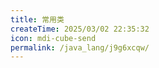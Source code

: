 ```yaml
---
title: 常用类
createTime: 2025/03/02 22:35:32
icon: mdi-cube-send
permalink: /java_lang/j9g6xcqw/
---
```

